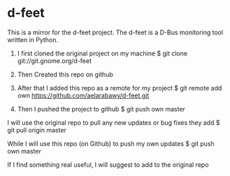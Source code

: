 d-feet
======

This is a mirror for the d-feet project. The d-feet is a D-Bus monitoring tool written in Python.

1. I first cloned the original project on my machine
   $ git clone git://git.gnome.org/d-feet

2. Then Created this repo on github

3. After that I added this repo as a remote for my project
   $ git remote add own https://github.com/aelarabawy/d-feet.git

4. Then I pushed the project to github
  $ git push own master


I will use the original repo to pull any new updates or bug fixes they add
  $ git pull origin master
  
While I will use this repo (on Github) to push my own updates
  $ git push own master
  
If I find something real useful, I will suggest to add to the original repo
